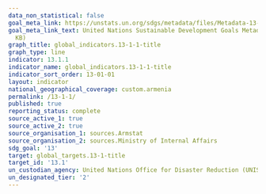 ```yaml
---
data_non_statistical: false
goal_meta_link: https://unstats.un.org/sdgs/metadata/files/Metadata-13-01-01.pdf
goal_meta_link_text: United Nations Sustainable Development Goals Metadata (PDF 224
  KB)
graph_title: global_indicators.13-1-1-title
graph_type: line
indicator: 13.1.1
indicator_name: global_indicators.13-1-1-title
indicator_sort_order: 13-01-01
layout: indicator
national_geographical_coverage: custom.armenia
permalink: /13-1-1/
published: true
reporting_status: complete
source_active_1: true
source_active_2: true
source_organisation_1: sources.Armstat
source_organisation_2: sources.Ministry of Internal Affairs
sdg_goal: '13'
target: global_targets.13-1-title
target_id: '13.1'
un_custodian_agency: United Nations Office for Disaster Reduction (UNISDR)
un_designated_tier: '2'
---
```

